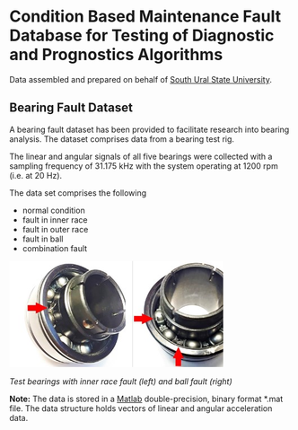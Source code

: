 # Condition Based Maintenance Fault Database for Testing of Diagnostic and Prognostics Algorithms
Data assembled and prepared on behalf of [South Ural State University](https://www.susu.ru/en).

## Bearing Fault Dataset
A bearing fault dataset has been provided to facilitate research into bearing analysis. The dataset comprises data from a bearing test rig.

The linear and angular signals of all five bearings were collected with a sampling frequency of 31.175 kHz with the system operating at 1200 rpm (i.e. at 20 Hz).

The data set comprises the following
- normal condition
- fault in inner race
- fault in outer race
- fault in ball
- combination fault


![](https://github.com/ellkrauze/fault-data-sets/blob/main/bearing_picture.jpg?raw=true)

*Test bearings with inner race fault (left) and ball fault (right)*


**Note:** The data is stored in a [Matlab](https://www.mathworks.com/products/matlab.html) double-precision, binary format *.mat file. The data structure holds vectors of linear and angular acceleration data.

